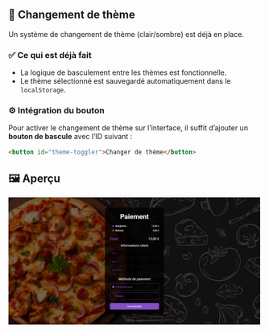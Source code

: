 ## 🎨 Changement de thème

Un système de changement de thème (clair/sombre) est déjà en place.

### ✅ Ce qui est déjà fait

- La logique de basculement entre les thèmes est fonctionnelle.
- Le thème sélectionné est sauvegardé automatiquement dans le `localStorage`.

### ⚙️ Intégration du bouton

Pour activer le changement de thème sur l’interface, il suffit d’ajouter un **bouton de bascule** avec l’ID suivant :

```html
<button id="theme-toggler">Changer de thème</button>
```


## 🖼️ Aperçu

<img src="preview.png" alt="Aperçu du changement de thème" width="500" /> 